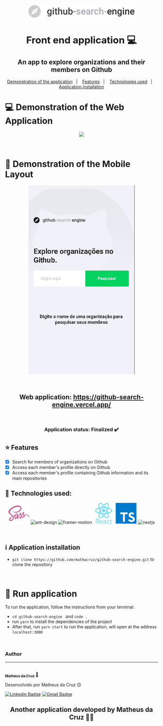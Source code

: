 <h1 align="center">
  <img src="./public/images/gray-logo.svg" alt="github-search-engine" width="350">
</h1>

## **<h2 align="center">Front end application  💻</h2>**

## <p><h2 align="center">An app to explore organizations and their members on Github</h2> </p>

<p align="center">
  <a href="#computer-demonstration-of-the-web-application">Demonstration of the application</a>&nbsp;&nbsp;&nbsp;|&nbsp;&nbsp;&nbsp;
  <a href="#star-features">Features</a>&nbsp;&nbsp;&nbsp;|&nbsp;&nbsp;&nbsp;
  <a href="#rocket-technologies-used">Technologies used</a>&nbsp;&nbsp;&nbsp;|&nbsp;&nbsp;&nbsp;
  <a href="#information_source-application-installation">Application installation</a>
</p>

# :computer: Demonstration of the Web Application

<p align="center">
  <img src="./.github/web-demonstration.gif" width="1200px"/>
</p>

<br>

# **📱 Demonstration of the Mobile Layout** 

<p align="center">
  <img src="./.github/mobile-demonstration.gif" width="350px"/>
</p>

<br>

## <h2 align="center">Web application: https://github-search-engine.vercel.app/</h2>

<br>

<h3 align="center"> 
	 Application status: Finalized ✔️
</h3>

## :star: Features
- [x] Search for members of organizations on Github
- [x] Access each member's profile directly on Github
- [x] Access each member's profile containing Github information and its main repositories

## :rocket: Technologies used:

<p align="center">

<img src="https://github.com/devicons/devicon/blob/master/icons/sass/sass-original.svg" alt="sass" width="70" height="70"/>
<img src="https://gw.alipayobjects.com/zos/rmsportal/rlpTLlbMzTNYuZGGCVYM.png" alt="ant-design" width="70" height="70"/>
<img src="https://user-images.githubusercontent.com/38039349/60953119-d3c6f300-a2fc-11e9-9596-4978e5d52180.png" alt="framer-motion" width="70" height="70"/>
<img src="https://github.com/devicons/devicon/blob/master/icons/react/react-original-wordmark.svg" alt="react" width="70" height="70"/>
<img src="https://github.com/devicons/devicon/blob/master/icons/typescript/typescript-original.svg" alt="typescript" width="70" height="70"/>
<img src="https://www.drupal.org/files/project-images/nextjs-drupal.jpg" alt="nextjs" width="70" height="70"/>

</p>

<br>

## :information_source: Application installation
- `git clone https://github.com/mathwcruz/github-search-engine.git` to clone the repository

<br>

# 🎲 Run application
To run the application, follow the instructions from your terminal:
- `cd github-search-engine ` and `code .`
- run `yarn` to install the dependencies of the project
- After that, run `yarn start` to run the application, will open at the address `localhost:3000`

<br>

### Author
---

<a href="https://app.rocketseat.com.br/me/matheus-da-cruz-frontend">
 <img style="border-radius: 50%;" src="https://avatars.githubusercontent.com/u/68445791?v=4" width="100px;" alt=""/>
 <br />
 <sub><b>Matheus da Cruz</b></sub></a> <a href="https://app.rocketseat.com.br/me/matheus-da-cruz-frontend" title="Rocketseat">  🚀</a>

Desenvolvido por Matheus da Cruz 😊

[![Linkedin Badge](https://img.shields.io/badge/-Matheus-blue?style=flat-square&logo=Linkedin&logoColor=white&link=https://www.linkedin.com/in/matheus-cruz-frontend/)](https://www.linkedin.com/in/matheus-cruz-frontend/) 
[![Gmail Badge](https://img.shields.io/badge/-matheuswachcruz@gmail.com-c14438?style=flat-square&logo=Gmail&logoColor=white&link=mailto:matheuswachcruz@gmail.com)](mailto:matheuswachcruz@gmail.com)
<br>

### <p> <h2 align="center">Another application developed by Matheus da Cruz 👨‍💻 </h2> </p>

